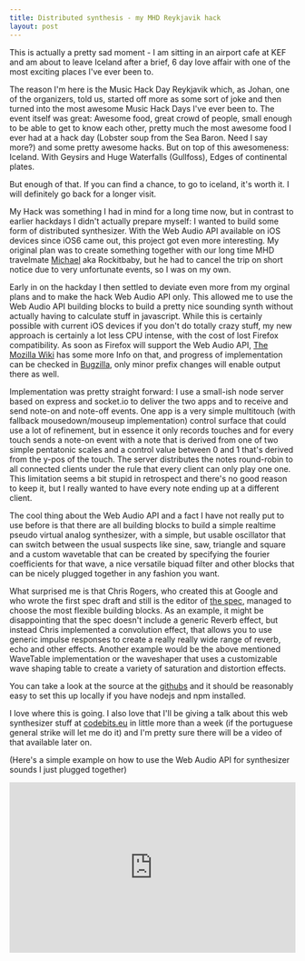 ```yaml
---
title: Distributed synthesis - my MHD Reykjavik hack
layout: post
---
```

This is actually a pretty sad moment - I am sitting in an airport cafe at KEF and am about to leave Iceland after a brief, 6 day love affair with one of the most exciting places I've ever been to.

The reason I'm here is the Music Hack Day Reykjavik which, as Johan, one of the organizers, told us, started off more as some sort of joke and then turned into the most awesome Music Hack Days I've ever been to. The event itself was great: Awesome food, great crowd of people, small enough to be able to get to know each other, pretty much the most awesome food I ever had at a hack day (Lobster soup from the Sea Baron. Need I say more?) and some pretty awesome hacks. But on top of this awesomeness: Iceland. With Geysirs and Huge Waterfalls (Gullfoss), Edges of continental plates.

But enough of that. If you can find a chance, to go to iceland, it's worth it. I will definitely go back for a longer visit.

My Hack was something I had in mind for a long time now, but in contrast to earlier hackdays I didn't actually prepare myself: I wanted to build some form of distributed synthesizer. With the Web Audio API available on iOS devices since iOS6 came out, this project got even more interesting. My original plan was to create something together with our long time MHD travelmate [Michael](http://twitter.com/rockitbaby) aka Rockitbaby, but he had to cancel the trip on short notice due to very unfortunate events, so I was on my own.
<!-- more -->
Early in on the hackday I then settled to deviate even more from my orginal plans and to make the hack Web Audio API only. This allowed me to use the Web Audio API building blocks to build a pretty nice sounding synth without actually having to calculate stuff in javascript. While this is certainly possible with current iOS devices if you don't do totally crazy stuff, my new approach is certainly a lot less CPU intense, with the cost of lost Firefox compatibility. As soon as Firefox will support the Web Audio API, [The Mozilla Wiki](https://wiki.mozilla.org/Web_Audio_API) has some more Info on that, and progress of implementation can be checked in [Bugzilla](https://bugzilla.mozilla.org/show_bug.cgi?id=779297), only minor prefix changes will enable output there as well.

Implementation was pretty straight forward: I use a small-ish node server based on express and socket.io to deliver the two apps and to receive and send note-on and note-off events. One app is a very simple multitouch (with fallback mousedown/mouseup implementation) control surface that could use a lot of refinement, but in essence it only records touches and for every touch sends a note-on event with a note that is derived from one of two simple pentatonic scales and a control value between 0 and 1 that's derived from the y-pos of the touch. The server distributes the notes round-robin to all connected clients under the rule that every client can only play one one. This limitation seems a bit stupid in retrospect and there's no good reason to keep it, but I really wanted to have every note ending up at a different client.

The cool thing about the Web Audio API and a fact I have not really put to use before is that there are all building blocks to build a simple realtime pseudo virtual analog synthesizer, with a simple, but usable oscillator that can switch between the usual suspects like sine, saw, triangle and square and a custom wavetable that can be created by specifying the fourier coefficients for that wave, a nice versatile biquad filter and other blocks that can be nicely plugged together in any fashion you want.

What surprised me is that Chris Rogers, who created this at Google and who wrote the first spec draft and still is the editor of [the spec](http://www.w3.org/TR/webaudio/), managed to choose the most flexible building blocks. As an example, it might be disappointing that the spec doesn't include a generic Reverb effect, but instead Chris implemented a convolution effect, that allows you to use generic impulse responses to create a really really wide range of reverb, echo and other effects. Another example would be the above mentioned WaveTable implementation or the waveshaper that uses a customizable wave shaping table to create a variety of saturation and distortion effects.

You can take a look at the source at the [githubs](http://github.com/halfbyte/beepr) and it should be reasonably easy to set this up locally if you have nodejs and npm installed.

I love where this is going. I also love that I'll be giving a talk about this web synthesizer stuff at [codebits.eu](http://codebits.eu) in little more than a week (if the portuguese general strike will let me do it) and I'm pretty sure there will be a video of that available later on.

(Here's a simple example on how to use the Web Audio API for synthesizer sounds I just plugged together)

<iframe style="width: 100%; height: 300px" src="http://jsfiddle.net/halfbyte/Ta8QX/1/embedded/" allowfullscreen="allowfullscreen" frameborder="0"></iframe>

